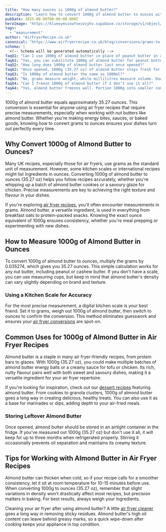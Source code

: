 ```yaml
---
title: "How many ounces is 1000g of almond butter?"
description: "Learn how to convert 1000g of almond butter to ounces with our easy guide. Perfect for air fryer recipes and precise measurements!"
pubDate: 2025-08-08T00:00:00.000Z
heroImage: "https://klueoymssxwfnxsvcyhv.supabase.co/storage/v1/object/public/Shmucket/1000g-almond-butter-to-ounces.webp"
tags:
  - "measurement"
author: "AirFryerRecipe.co.uk"
canonical: "https://www.airfryerrecipe.co.uk/blog/conversions/grams-to-ounces/1000g-almond-butter-to-ounces"
schema: |
  <!-- Schema will be generated automatically -->
faqQ1: "Can I use 1000g of almond butter in place of peanut butter in air fryer recipes?"
faqA1: "Yes, you can substitute 1000g of almond butter for peanut butter in most air fryer recipes. Both have similar consistencies, though almond butter has a slightly sweeter, nuttier flavour. Adjust seasonings if needed, as almond butter pairs differently with spices."
faqQ2: "How long does 1000g of almond butter last once opened?"
faqA2: "Once opened, 1000g (35.27 oz) of almond butter stays fresh for up to three months if stored in the fridge. Keep it in an airtight container to prevent oxidation, and give it a stir before use to reincorporate any separated oils."
faqQ3: "Is 1000g of almond butter the same as 1000ml?"
faqA3: "No, grams measure weight, while millilitres measure volume. Due to almond butter's density, 1000g equals roughly 950ml, but this can vary by brand. For accuracy in air fryer recipes, always weigh your ingredients."
faqQ4: "Can I freeze 1000g of almond butter if I don’t use it all?"
faqA4: "Yes, almond butter freezes well. Portion 1000g into smaller containers, leaving some space for expansion. Thaw in the fridge overnight before use, and stir well to restore its creamy texture. Frozen almond butter keeps for up to six months."
---
```

<p>1000g of almond butter equals approximately 35.27 ounces. This conversion is essential for anyone using air fryer recipes that require precise measurements, especially when working with nut butters like almond butter. Whether you're making energy bites, sauces, or baked goods, knowing how to convert grams to ounces ensures your dishes turn out perfectly every time.</p>  

<h2>Why Convert 1000g of Almond Butter to Ounces?</h2>  
<p>Many UK recipes, especially those for air fryers, use grams as the standard unit of measurement. However, some kitchen scales or international recipes might list ingredients in ounces. Converting 1000g of almond butter to ounces (35.27 oz) helps you follow recipes accurately, whether you're whipping up a batch of almond butter cookies or a savoury glaze for chicken. Precise measurements are key to achieving the right texture and flavour in your dishes.</p>  
<p>If you're exploring <a href=https://www.airfryerrecipe.co.uk/recipes>air fryer recipes</a>, you'll often encounter measurements in grams. Almond butter, a versatile ingredient, is used in everything from breakfast oats to protein-packed snacks. Knowing the exact ounce equivalent of 1000g ensures consistency, whether you're meal prepping or experimenting with new dishes.</p>  

<h2>How to Measure 1000g of Almond Butter in Ounces</h2>  
<p>To convert 1000g of almond butter to ounces, multiply the grams by 0.035274, which gives you 35.27 ounces. This simple calculation works for any nut butter, including peanut or cashew butter. If you don't have a scale, you can use measuring cups, but keep in mind that almond butter's density can vary slightly depending on brand and texture.</p>  

<h3>Using a Kitchen Scale for Accuracy</h3>  
<p>For the most precise measurement, a digital kitchen scale is your best friend. Set it to grams, weigh out 1000g of almond butter, then switch to ounces to confirm the conversion. This method eliminates guesswork and ensures your <a href=https://www.airfryerrecipe.co.uk/air-fryer-conversion-chart>air fryer conversions</a> are spot-on.</p>  

<h2>Common Uses for 1000g of Almond Butter in Air Fryer Recipes</h2>  
<p>Almond butter is a staple in many air fryer-friendly recipes, from protein bars to glazes. With 1000g (35.27 oz), you could make multiple batches of almond butter energy balls or a creamy sauce for tofu or chicken. Its rich, nutty flavour pairs well with both sweet and savoury dishes, making it a versatile ingredient for your air fryer repertoire.</p>  
<p>If you're looking for inspiration, check out our <a href=https://www.airfryerrecipe.co.uk/recipe-category/dessert>dessert recipes</a> featuring almond butter. From cookies to granola clusters, 1000g of almond butter goes a long way in creating delicious, healthy treats. You can also use it as a base for marinades or dips, adding depth to your air-fried meals.</p>  

<h3>Storing Leftover Almond Butter</h3>  
<p>Once opened, almond butter should be stored in an airtight container in the fridge. If you've measured out 1000g (35.27 oz) but don't use it all, it will keep for up to three months when refrigerated properly. Stirring it occasionally prevents oil separation and maintains its creamy texture.</p>  

<h2>Tips for Working with Almond Butter in Air Fryer Recipes</h2>  
<p>Almond butter can thicken when cold, so if your recipe calls for a smoother consistency, let it sit at room temperature for 10-15 minutes before use. When converting 1000g to ounces (35.27 oz), remember that slight variations in density won't drastically affect most recipes, but precision matters in baking. For best results, always weigh your ingredients.</p>  
<p>Cleaning your air fryer after using almond butter? A little <a href=https://www.airfryerrecipe.co.uk/air-fryer-cleaner>air fryer cleaner</a> goes a long way in removing sticky residues. Almond butter's high oil content can leave behind greasy marks, so a quick wipe-down after cooking keeps your appliance in top condition.</p>
